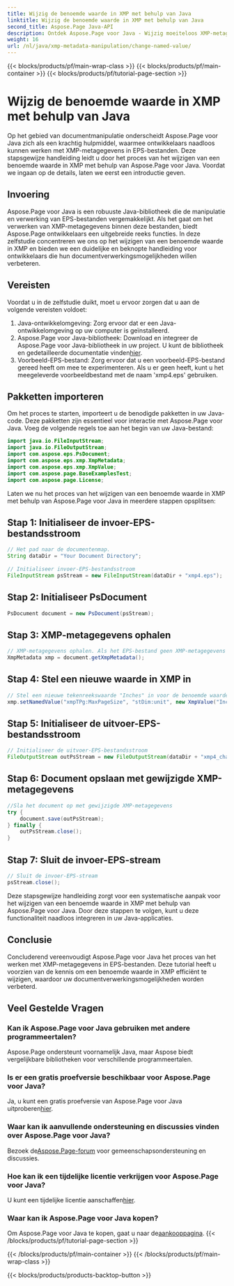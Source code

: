```yaml
---
title: Wijzig de benoemde waarde in XMP met behulp van Java
linktitle: Wijzig de benoemde waarde in XMP met behulp van Java
second_title: Aspose.Page Java-API
description: Ontdek Aspose.Page voor Java - Wijzig moeiteloos XMP-metagegevens in EPS-bestanden met onze stapsgewijze handleiding voor gestroomlijnde documentverwerking.
weight: 16
url: /nl/java/xmp-metadata-manipulation/change-named-value/
---
```


{{< blocks/products/pf/main-wrap-class >}}
{{< blocks/products/pf/main-container >}}
{{< blocks/products/pf/tutorial-page-section >}}

# Wijzig de benoemde waarde in XMP met behulp van Java

Op het gebied van documentmanipulatie onderscheidt Aspose.Page voor Java zich als een krachtig hulpmiddel, waarmee ontwikkelaars naadloos kunnen werken met XMP-metagegevens in EPS-bestanden. Deze stapsgewijze handleiding leidt u door het proces van het wijzigen van een benoemde waarde in XMP met behulp van Aspose.Page voor Java. Voordat we ingaan op de details, laten we eerst een introductie geven.
## Invoering
Aspose.Page voor Java is een robuuste Java-bibliotheek die de manipulatie en verwerking van EPS-bestanden vergemakkelijkt. Als het gaat om het verwerken van XMP-metagegevens binnen deze bestanden, biedt Aspose.Page ontwikkelaars een uitgebreide reeks functies. In deze zelfstudie concentreren we ons op het wijzigen van een benoemde waarde in XMP en bieden we een duidelijke en beknopte handleiding voor ontwikkelaars die hun documentverwerkingsmogelijkheden willen verbeteren.
## Vereisten
Voordat u in de zelfstudie duikt, moet u ervoor zorgen dat u aan de volgende vereisten voldoet:
1. Java-ontwikkelomgeving: Zorg ervoor dat er een Java-ontwikkelomgeving op uw computer is geïnstalleerd.
2.  Aspose.Page voor Java-bibliotheek: Download en integreer de Aspose.Page voor Java-bibliotheek in uw project. U kunt de bibliotheek en gedetailleerde documentatie vinden[hier](https://reference.aspose.com/page/java/).
3. Voorbeeld-EPS-bestand: Zorg ervoor dat u een voorbeeld-EPS-bestand gereed heeft om mee te experimenteren. Als u er geen heeft, kunt u het meegeleverde voorbeeldbestand met de naam 'xmp4.eps' gebruiken.
## Pakketten importeren
Om het proces te starten, importeert u de benodigde pakketten in uw Java-code. Deze pakketten zijn essentieel voor interactie met Aspose.Page voor Java. Voeg de volgende regels toe aan het begin van uw Java-bestand:
```java
import java.io.FileInputStream;
import java.io.FileOutputStream;
import com.aspose.eps.PsDocument;
import com.aspose.eps.xmp.XmpMetadata;
import com.aspose.eps.xmp.XmpValue;
import com.aspose.page.BaseExamplesTest;
import com.aspose.page.License;
```
Laten we nu het proces van het wijzigen van een benoemde waarde in XMP met behulp van Aspose.Page voor Java in meerdere stappen opsplitsen:
## Stap 1: Initialiseer de invoer-EPS-bestandsstroom
```java
// Het pad naar de documentenmap.
String dataDir = "Your Document Directory";
        
// Initialiseer invoer-EPS-bestandsstroom
FileInputStream psStream = new FileInputStream(dataDir + "xmp4.eps");
```
## Stap 2: Initialiseer PsDocument
```java
PsDocument document = new PsDocument(psStream);
```
## Stap 3: XMP-metagegevens ophalen
```java
// XMP-metagegevens ophalen. Als het EPS-bestand geen XMP-metagegevens bevat, krijgen we een nieuwe gevuld met waarden uit PS-metagegevensopmerkingen (%%Creator, %%CreateDate, %%Title, enz.)
XmpMetadata xmp = document.getXmpMetadata();
```
## Stap 4: Stel een nieuwe waarde in XMP in
```java
// Stel een nieuwe tekenreekswaarde "Inches" in voor de benoemde waarde "stDim:unit" van structuur "xmpTPg:MaxPageSize"
xmp.setNamedValue("xmpTPg:MaxPageSize", "stDim:unit", new XmpValue("Inches"));
```
## Stap 5: Initialiseer de uitvoer-EPS-bestandsstroom
```java
// Initialiseer de uitvoer-EPS-bestandsstroom
FileOutputStream outPsStream = new FileOutputStream(dataDir + "xmp4_changed.eps");
```
## Stap 6: Document opslaan met gewijzigde XMP-metagegevens
```java
//Sla het document op met gewijzigde XMP-metagegevens
try {			
    document.save(outPsStream);
} finally {
    outPsStream.close();
}
```
## Stap 7: Sluit de invoer-EPS-stream
```java
// Sluit de invoer-EPS-stream
psStream.close();
```
Deze stapsgewijze handleiding zorgt voor een systematische aanpak voor het wijzigen van een benoemde waarde in XMP met behulp van Aspose.Page voor Java. Door deze stappen te volgen, kunt u deze functionaliteit naadloos integreren in uw Java-applicaties.
## Conclusie
Concluderend vereenvoudigt Aspose.Page voor Java het proces van het werken met XMP-metagegevens in EPS-bestanden. Deze tutorial heeft u voorzien van de kennis om een benoemde waarde in XMP efficiënt te wijzigen, waardoor uw documentverwerkingsmogelijkheden worden verbeterd.
## Veel Gestelde Vragen
### Kan ik Aspose.Page voor Java gebruiken met andere programmeertalen?
Aspose.Page ondersteunt voornamelijk Java, maar Aspose biedt vergelijkbare bibliotheken voor verschillende programmeertalen.
### Is er een gratis proefversie beschikbaar voor Aspose.Page voor Java?
 Ja, u kunt een gratis proefversie van Aspose.Page voor Java uitproberen[hier](https://releases.aspose.com/).
### Waar kan ik aanvullende ondersteuning en discussies vinden over Aspose.Page voor Java?
 Bezoek de[Aspose.Page-forum](https://forum.aspose.com/c/page/39) voor gemeenschapsondersteuning en discussies.
### Hoe kan ik een tijdelijke licentie verkrijgen voor Aspose.Page voor Java?
 U kunt een tijdelijke licentie aanschaffen[hier](https://purchase.aspose.com/temporary-license/).
### Waar kan ik Aspose.Page voor Java kopen?
 Om Aspose.Page voor Java te kopen, gaat u naar de[aankooppagina](https://purchase.aspose.com/buy).
{{< /blocks/products/pf/tutorial-page-section >}}

{{< /blocks/products/pf/main-container >}}
{{< /blocks/products/pf/main-wrap-class >}}

{{< blocks/products/products-backtop-button >}}
